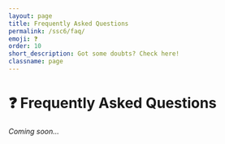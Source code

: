 ```yaml
---
layout: page
title: Frequently Asked Questions
permalink: /ssc6/faq/
emoji: ❓
order: 10
short_description: Got some doubts? Check here!
classname: page
---
```


# ❓ Frequently Asked Questions

*Coming soon...*